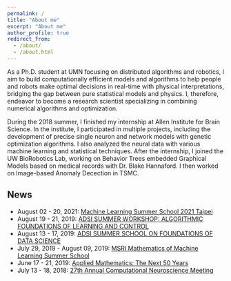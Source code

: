 ```yaml
---
permalink: /
title: "About me"
excerpt: "About me"
author_profile: true
redirect_from: 
  - /about/
  - /about.html
---
```

As a Ph.D. student at UMN focusing on distributed algorithms and robotics, I aim to build computationally efficient models and algorithms to help people and robots make optimal decisions in real-time with physical interpretations, bridging the gap between pure statistical models and physics. I, therefore, endeavor to become a research scientist specializing in combining numerical algorithms and optimization.

During the 2018 summer, I finished my internship at Allen Institute for Brain Science. In the institute, I participated in multiple projects, including the development of precise single neuron and network models with genetic optimization algorithms. I also analyzed the neural data with various machine learning and statistical techniques. After the internship, I joined the UW BioRobotics Lab, working on Behavior Trees embedded Graphical Models based on medical records with Dr. Blake Hannaford. I then  worked on Image-based Anomaly Decection in TSMC.


News
------
* August 02 - 20, 2021: [Machine Learning Summer School 2021 Taipei](http://ai.ntu.edu.tw/mlss2021/schedule/?fbclid=IwAR0mLQn7KsfOLrqFTVIAo_wYWhIYcII3_sAU8Ze40k_zxJEmbV994gV8l5w)
* August 19 - 21, 2019: [ADSI SUMMER WORKSHOP: ALGORITHMIC FOUNDATIONS OF LEARNING AND CONTROL](https://ajwagen.github.io/adsi_learning_and_control/)
* August 13 - 17, 2019: [ADSI SUMMER SCHOOL ON FOUNDATIONS OF DATA SCIENCE](https://alecgt.github.io/adsi_summer/)
* July 29, 2019 - August 09, 2019: [MSRI Mathematics of Machine Learning Summer School](http://www.msri.org/summer_schools/866)
* June 17 - 21, 2019: [Applied Mathematics: The Next 50 Years](https://depts.washington.edu/amath/amath50/)
* July 13 - 18, 2018: [27th Annual Computational Neuroscience Meeting](https://www.cnsorg.org/cns-2018)
